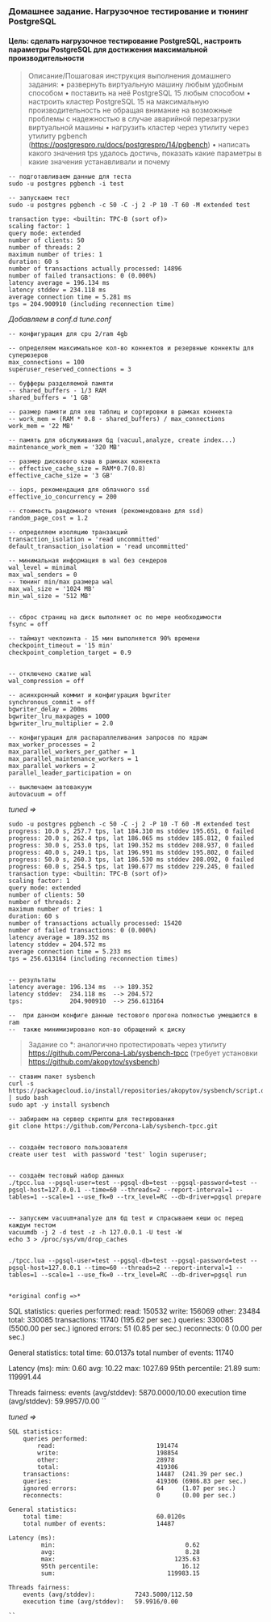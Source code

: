 ### Домашнее задание. Нагрузочное тестирование и тюнинг PostgreSQL

#### Цель: сделать нагрузочное тестирование PostgreSQL, настроить параметры PostgreSQL для достижения максимальной производительности

> Описание/Пошаговая инструкция выполнения домашнего задания:
> • развернуть виртуальную машину любым удобным способом
> • поставить на неё PostgreSQL 15 любым способом
> • настроить кластер PostgreSQL 15 на максимальную производительность не обращая внимание на возможные проблемы с надежностью в случае аварийной перезагрузки виртуальной машины
> • нагрузить кластер через утилиту через утилиту pgbench (https://postgrespro.ru/docs/postgrespro/14/pgbench)
> • написать какого значения tps удалось достичь, показать какие параметры в какие значения устанавливали и почему
```
-- подготавливаем данные для теста
sudo -u postgres pgbench -i test

-- запускаем тест
sudo -u postgres pgbench -c 50 -C -j 2 -P 10 -T 60 -M extended test

transaction type: <builtin: TPC-B (sort of)>
scaling factor: 1
query mode: extended
number of clients: 50
number of threads: 2
maximum number of tries: 1
duration: 60 s
number of transactions actually processed: 14896
number of failed transactions: 0 (0.000%)
latency average = 196.134 ms
latency stddev = 234.118 ms
average connection time = 5.281 ms
tps = 204.900910 (including reconnection time)

```

*Добавляем в conf.d tune.conf*
```
-- конфигурация для cpu 2/ram 4gb

-- определяем максимальное кол-во коннектов и резервные коннекты для суперюзеров
max_connections = 100
superuser_reserved_connections = 3

-- буфферы разделяемой памяти
-- shared_buffers - 1/3 RAM
shared_buffers = '1 GB' 

-- размер памяти для хеш таблиц и сортировки в рамках коннекта
-- work_mem = (RAM * 0.8 - shared_buffers) / max_connections
work_mem = '22 MB'

-- память для обслуживания бд (vacuul,analyze, create index...)
maintenance_work_mem = '320 MB'

-- размер дискового кэша в рамках коннекта
-- effective_cache_size = RAM*0.7(0.8)
effective_cache_size = '3 GB'

-- iops, рекомендация для облачного ssd
effective_io_concurrency = 200 

-- стоимость рандомного чтения (рекомендовано для ssd)
random_page_cost = 1.2 

-- определяем изоляцию транзакций
transaction_isolation = 'read uncommitted'
default_transaction_isolation = 'read uncommitted'

-- минимальная информация в wal без сендеров
wal_level = minimal 
max_wal_senders = 0
-- тюнинг min/max размера wal
max_wal_size = '1024 MB'
min_wal_size = '512 MB'


-- сброс страниц на диск выполняет ос по мере необходимости
fsync = off

-- таймаут чекпоинта - 15 мин выполняется 90% времени
checkpoint_timeout = '15 min'
checkpoint_completion_target = 0.9


-- отключено сжатие wal
wal_compression = off

-- асинхронный коммит и конфигурация bgwriter
synchronous_commit = off
bgwriter_delay = 200ms
bgwriter_lru_maxpages = 1000
bgwriter_lru_multiplier = 2.0

-- конфигурация для распараллеливания запросов по ядрам 
max_worker_processes = 2
max_parallel_workers_per_gather = 1
max_parallel_maintenance_workers = 1
max_parallel_workers = 2
parallel_leader_participation = on

-- выключаем автовакуум
autovacuum = off

```



*tuned =>*
```
sudo -u postgres pgbench -c 50 -C -j 2 -P 10 -T 60 -M extended test
progress: 10.0 s, 257.7 tps, lat 184.310 ms stddev 195.651, 0 failed
progress: 20.0 s, 262.4 tps, lat 186.065 ms stddev 185.812, 0 failed
progress: 30.0 s, 253.0 tps, lat 190.352 ms stddev 208.937, 0 failed
progress: 40.0 s, 249.1 tps, lat 196.991 ms stddev 195.802, 0 failed
progress: 50.0 s, 260.3 tps, lat 186.530 ms stddev 208.092, 0 failed
progress: 60.0 s, 254.5 tps, lat 190.677 ms stddev 229.245, 0 failed
transaction type: <builtin: TPC-B (sort of)>
scaling factor: 1
query mode: extended
number of clients: 50
number of threads: 2
maximum number of tries: 1
duration: 60 s
number of transactions actually processed: 15420
number of failed transactions: 0 (0.000%)
latency average = 189.352 ms
latency stddev = 204.572 ms
average connection time = 5.233 ms
tps = 256.613164 (including reconnection times)


-- результаты 
latency average: 196.134 ms  --> 189.352
latency stddev:  234.118 ms  --> 204.572
tps:             204.900910  --> 256.613164

--  при данном конфиге данные теcтового прогона полностью умещаются в ram
--  также минимизировано кол-во обращений к диску
```



>Задание со *: аналогично протестировать через утилиту https://github.com/Percona-Lab/sysbench-tpcc (требует установки https://github.com/akopytov/sysbench)

```
-- ставим пакет sysbench
curl -s https://packagecloud.io/install/repositories/akopytov/sysbench/script.deb.sh | sudo bash
sudo apt -y install sysbench

-- забираем на сервер скрипты для тестирования
git clone https://github.com/Percona-Lab/sysbench-tpcc.git


-- создаём тестового пользователя
create user test  with password 'test' login superuser;


-- создаём тестовый набор данных
./tpcc.lua --pgsql-user=test --pgsql-db=test --pgsql-password=test --pgsql-host=127.0.0.1 --time=60 --threads=2 --report-interval=1 --tables=1 --scale=1 --use_fk=0 --trx_level=RC --db-driver=pgsql prepare


-- запускем vacuum+analyze для бд test и спрасываем кеши ос перед каждум тестом
vacuumdb -j 2 -d test -z -h 127.0.0.1 -U test -W
echo 3 > /proc/sys/vm/drop_caches


./tpcc.lua --pgsql-user=test --pgsql-db=test --pgsql-password=test --pgsql-host=127.0.0.1 --time=60 --threads=2 --report-interval=1 --tables=1 --scale=1 --use_fk=0 --trx_level=RC --db-driver=pgsql run


*original config =>*
```
SQL statistics:
    queries performed:
        read:                            150532
        write:                           156069
        other:                           23484
        total:                           330085
    transactions:                        11740  (195.62 per sec.)
    queries:                             330085 (5500.00 per sec.)
    ignored errors:                      51     (0.85 per sec.)
    reconnects:                          0      (0.00 per sec.)

General statistics:
    total time:                          60.0137s
    total number of events:              11740

Latency (ms):
         min:                                    0.60
         avg:                                   10.22
         max:                                 1027.69
         95th percentile:                       21.89
         sum:                               119991.44

Threads fairness:
    events (avg/stddev):           5870.0000/10.00
    execution time (avg/stddev):   59.9957/0.00
``


*tuned =>*
```
SQL statistics:
    queries performed:
        read:                            191474
        write:                           198854
        other:                           28978
        total:                           419306
    transactions:                        14487  (241.39 per sec.)
    queries:                             419306 (6986.83 per sec.)
    ignored errors:                      64     (1.07 per sec.)
    reconnects:                          0      (0.00 per sec.)

General statistics:
    total time:                          60.0120s
    total number of events:              14487

Latency (ms):
         min:                                    0.62
         avg:                                    8.28
         max:                                 1235.63
         95th percentile:                       16.12
         sum:                               119983.15

Threads fairness:
    events (avg/stddev):           7243.5000/112.50
    execution time (avg/stddev):   59.9916/0.00

``

